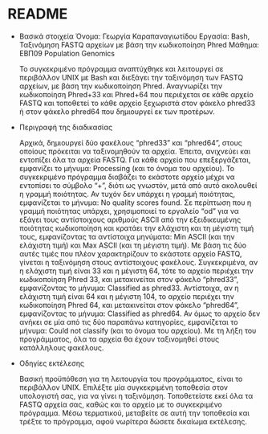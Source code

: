 # README

- Βασικά στοιχεία
	Όνομα: Γεωργία Καραπαναγιωτίδου
	Εργασία: Bash, Ταξινόμηση FASTQ αρχείων με βάση την κωδικοποίηση Phred
	Μάθημα: ΕΒΠ09 Population Genomics

	Το συγκεκριμένο πρόγραμμα αναπτύχθηκε και λειτουργεί σε περιβάλλον UNIX με Bash και διεξάγει την ταξινόμηση των FASTQ αρχείων, 
 	με βάση την κωδικοποίηση Phred. 
	Αναγνωρίζει την κωδικοποίηση Phred+33 και Phred+64 που περιέχεται σε κάθε αρχείο FASTQ 
 	και τοποθετεί το κάθε αρχείο ξεχωριστά στον φάκελο phred33 ή στον φάκελο phred64 που δημιουργεί εκ των προτέρων.
  
- Περιγραφή της διαδικασίας

	Αρχικά, δημιουργεί δύο φακέλους “phred33” και “phred64”, στους οποίους πρόκειται να ταξινομηθούν τα αρχεία. 
	Έπειτα, ανιχνεύει και εντοπίζει όλα τα αρχεία FASTQ. Για κάθε αρχείο που επεξεργάζεται, εμφανίζει το μήνυμα: Processing (και το όνομα του αρχείου). 
	Το συγκεκριμένο πρόγραμμα διαβάζει το εκάστοτε αρχείο μέχρι να εντοπίσει το σύμβολο “+”, διότι ως γνωστόν, μετά από αυτό ακολουθεί η γραμμή ποιότητας. 
	Αν τυχόν δεν υπάρχει η γραμμή ποιότητας, εμφανίζεται το μήνυμα: No quality scores found. 
	Σε περίπτωση που η γραμμή ποιότητας υπάρχει, χρησιμοποιεί το εργαλείο “od” για να εξάγει τους αντίστοιχους αριθμούς ASCII από την εξειδικευμένης ποιότητας κωδικοποίηση και κρατάει την ελάχιστη και τη μέγιστη τιμή τους, εμφανίζοντας τα αντίστοιχα μηνύματα: Min ASCII (και την ελάχιστη τιμή) και Max ASCII (και τη μέγιστη τιμή). 
	Με βάση τις δύο αυτές τιμές που πλέον χαρακτηρίζουν το εκάστοτε αρχείο FASTQ, γίνεται η ταξινόμηση στους αντίστοιχους φακέλους. 
	Συγκεκριμένα, αν η ελάχιστη τιμή είναι 33 και η μέγιστη 64, τότε το αρχείο περιέχει την κωδικοποίηση Phred 33, 
 	και μετακινείται στον φάκελο “phred33”, εμφανίζοντας το μήνυμα: Classified as phred33. 
	Αντίστοιχα, αν η ελάχιστη τιμή είναι 64 και η μέγιστη 104, το αρχείο περιέχει την κωδικοποίηση Phred 64, 
 	και μετακινείται στον φάκελο “phred64”, εμφανίζοντας το μήνυμα: Classified as phred64. 
	Αν όμως το αρχείο δεν ανήκει σε μία από τις δύο παραπάνω κατηγορίες, εμφανίζεται το μήνυμα: Could not classify (και το όνομα του αρχείου). 
	Με τη λήξη του προγράμματος, όλα τα αρχεία θα έχουν ταξινομηθεί στους κατάλληλους φακέλους.
	 

- Οδηγίες εκτέλεσης

	Βασική προϋπόθεση για τη λειτουργία του προγράμματος, είναι το περιβάλλον UNIX. Επιλέξτε μία συγκεκριμένη τοποθεσία στον υπολογιστή σας, 
 	για να γίνει η ταξινόμηση. 
	Τοποθετείστε εκεί όλα τα FASTQ αρχεία σας, καθώς και το αρχείο με το συγκεκριμένο πρόγραμμα. 
 	Μέσω τερματικού, μεταβείτε σε αυτή την τοποθεσία και τρέξτε το πρόγραμμα, 
	αφού νωρίτερα δώσετε δικαίωμα εκτέλεσης.

